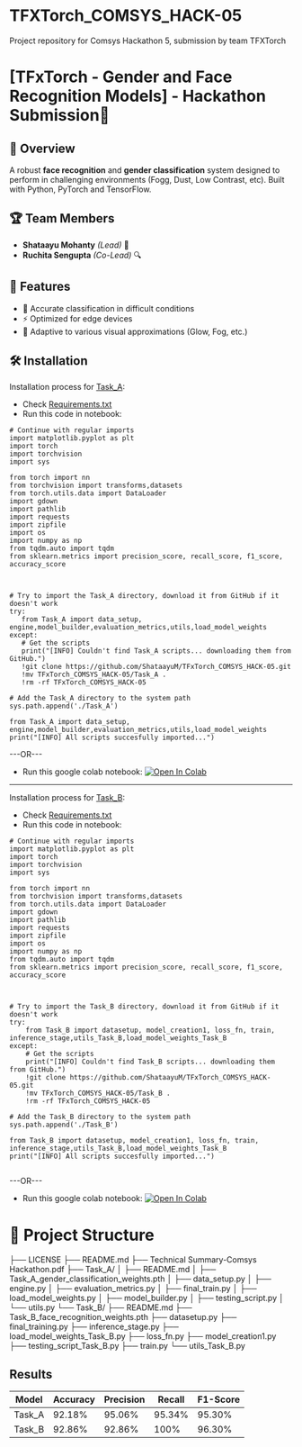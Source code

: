 # TFXTorch_COMSYS_HACK-05
Project repository for Comsys Hackathon 5, submission by team TFXTorch


# [TFxTorch - Gender and Face Recognition Models] - Hackathon Submission🚀

## 📌 Overview
A robust **face recognition** and **gender classification** system designed to perform in challenging environments (Fogg, Dust, Low Contrast, etc). Built with Python, PyTorch and TensorFlow.

## 🏆 Team Members
- **Shataayu Mohanty** *(Lead)* 🧠
- **Ruchita Sengupta** *(Co-Lead)* 🔍

## 🎯 Features
- 🌟 Accurate classification in difficult conditions
- ⚡ Optimized for edge devices
- 🔄 Adaptive to various visual approximations (Glow, Fog, etc.)

## 🛠️ Installation

Installation process for [Task_A](./Task_A):
* Check [Requirements.txt](./Requirements.txt)
* Run this code in notebook:
 ```
# Continue with regular imports
import matplotlib.pyplot as plt
import torch
import torchvision
import sys

from torch import nn
from torchvision import transforms,datasets
from torch.utils.data import DataLoader
import gdown
import pathlib
import requests
import zipfile
import os
import numpy as np
from tqdm.auto import tqdm
from sklearn.metrics import precision_score, recall_score, f1_score, accuracy_score



# Try to import the Task_A directory, download it from GitHub if it doesn't work
try:
    from Task_A import data_setup, engine,model_builder,evaluation_metrics,utils,load_model_weights
except:
    # Get the scripts
    print("[INFO] Couldn't find Task_A scripts... downloading them from GitHub.")
    !git clone https://github.com/ShataayuM/TFxTorch_COMSYS_HACK-05.git
    !mv TFxTorch_COMSYS_HACK-05/Task_A .
    !rm -rf TFxTorch_COMSYS_HACK-05

# Add the Task_A directory to the system path
sys.path.append('./Task_A')

from Task_A import data_setup, engine,model_builder,evaluation_metrics,utils,load_model_weights
print("[INFO] All scripts succesfully imported...")
```
---OR---
* Run this google colab notebook:
  [![Open In Colab](https://colab.research.google.com/drive/19B_VGJmK5iIU79VyTt-GhgE0_K66zwuG?usp=sharing)](https://colab.research.google.com/drive/19B_VGJmK5iIU79VyTt-GhgE0_K66zwuG?usp=sharing)

-----------------------------------------------------------------------------------------------------------------------------------------------------------------------------------------------------------------------------------------------------------------------------------

Installation process for [Task_B](./Task_B):
* Check [Requirements.txt](./Requirements.txt)
* Run this code in notebook:
```
# Continue with regular imports
import matplotlib.pyplot as plt
import torch
import torchvision
import sys

from torch import nn
from torchvision import transforms,datasets
from torch.utils.data import DataLoader
import gdown
import pathlib
import requests
import zipfile
import os
import numpy as np
from tqdm.auto import tqdm
from sklearn.metrics import precision_score, recall_score, f1_score, accuracy_score



# Try to import the Task_B directory, download it from GitHub if it doesn't work
try:
    from Task_B import datasetup, model_creation1, loss_fn, train, inference_stage,utils_Task_B,load_model_weights_Task_B
except:
    # Get the scripts
    print("[INFO] Couldn't find Task_B scripts... downloading them from GitHub.")
    !git clone https://github.com/ShataayuM/TFxTorch_COMSYS_HACK-05.git
    !mv TFxTorch_COMSYS_HACK-05/Task_B .
    !rm -rf TFxTorch_COMSYS_HACK-05

# Add the Task_B directory to the system path
sys.path.append('./Task_B')

from Task_B import datasetup, model_creation1, loss_fn, train, inference_stage,utils_Task_B,load_model_weights_Task_B
print("[INFO] All scripts succesfully imported...")


```
---OR---
* Run this google colab notebook:
  [![Open In Colab](https://colab.research.google.com/drive/1j_vhR1zGUIlH_hftBPnVafrmqO3wB2We?usp=sharing)](https://colab.research.google.com/drive/1j_vhR1zGUIlH_hftBPnVafrmqO3wB2We?usp=sharing)
  
# 📂 Project Structure
  ├── LICENSE
  ├── README.md
  ├── Technical Summary-Comsys Hackathon.pdf
  ├── Task_A/
  │ ├── README.md
  │ ├── Task_A_gender_classification_weights.pth
  │ ├── data_setup.py
  │ ├── engine.py
  │ ├── evaluation_metrics.py
  │ ├── final_train.py
  │ ├── load_model_weights.py
  │ ├── model_builder.py
  │ ├── testing_script.py
  │ └── utils.py
  └── Task_B/
    ├── README.md
    ├── Task_B_face_recognition_weights.pth
    ├── datasetup.py
    ├── final_training.py
    ├── inference_stage.py
    ├── load_model_weights_Task_B.py
    ├── loss_fn.py
    ├── model_creation1.py
    ├── testing_script_Task_B.py
    ├── train.py
    └── utils_Task_B.py


## Results
| Model | Accuracy | Precision | Recall | F1-Score |
|-------|----------|-----------|--------|----------|
| Task_A | 92.18% | 95.06% | 95.34% | 95.30% |
| Task_B | 92.86% | 92.86% | 100% | 96.30% |
